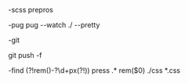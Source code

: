 -scss
prepros

-pug
pug --watch ./ --pretty

-git

git push -f

-find
(?!rem\()-?\d+px(?!\))  press .*
rem($0)
./css
*.css
